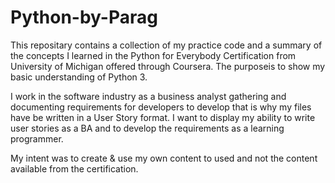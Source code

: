 # Python-by-Parag

This repositary contains a collection of my practice code and a summary of the concepts I learned in the Python for Everybody Certification from University of Michigan offered through Coursera. The purposeis to show my basic understanding of Python 3. 

I work in the software industry as a business analyst gathering and documenting requirements for developers to develop that is why my files have be written in a User Story format. I want to display my ability to write user stories as a BA and to develop the requirements as a learning programmer.

My intent was to create & use my own content to used and not the content available from the certification. 
